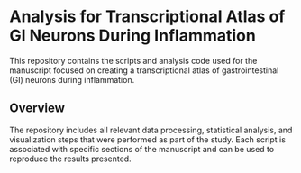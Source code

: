 # Analysis for Transcriptional Atlas of GI Neurons During Inflammation

This repository contains the scripts and analysis code used for the manuscript focused on creating a transcriptional atlas of gastrointestinal (GI) neurons during inflammation.

## Overview
The repository includes all relevant data processing, statistical analysis, and visualization steps that were performed as part of the study. Each script is associated with specific sections of the manuscript and can be used to reproduce the results presented.

